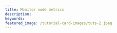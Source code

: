 ```yaml
---
title: Monitor node metrics
description:
keywords:
featured_image: /tutorial-card-images/tuts-2.jpeg
---
```

